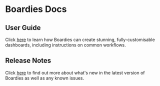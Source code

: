 # Boardies Docs

## User Guide

Click [here](/user-guide/welcome) to learn how Boardies can create stunning, fully-customisable dashboards, including instructions on common workflows.

## Release Notes

Click [here](/release-notes/whats-new) to find out more about what's new in the latest version of Boardies as well as any known issues.
